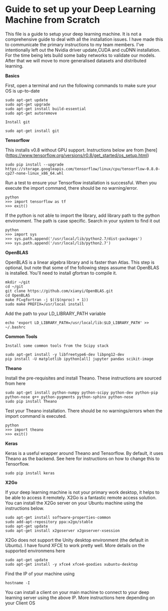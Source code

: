 # Guide to set up your Deep Learning Machine from Scratch
This file is a guide to setup your deep learning machine. It is not a comprehensive guide to deal with all the installation issues. I have made this to communicate the primary instructions to my team members. I've intentionally left out the Nvidia driver update,CUDA and cuDNN installation. For the time being lets build some baby networks to validate our models. After that we will move to more generalised datasets and distributed learning.

**Basics**

First, open a terminal and run the following commands to make sure your OS is up-to-date

    sudo apt-get update  
    sudo apt-get upgrade  
    sudo apt-get install build-essential  
    sudo apt-get autoremove 

    Install git

    sudo apt-get install git 

**Tensorflow**

This installs v0.8 without GPU support. Instructions below are from [here] (https://www.tensorflow.org/versions/r0.8/get_started/os_setup.html)

    sudo pip install --upgrade https://storage.googleapis.com/tensorflow/linux/cpu/tensorflow-0.8.0-cp27-none-linux_x86_64.whl

Run a test to ensure your Tensorflow installation is successful. When you execute the import command, there should be no warning/error.

    python
    >>> import tensorflow as tf
    >>> exit()

If the python is not able to import the library, add library path to the python environment. The path is case specific. Search in your system to find it out

    python
    >>> import sys
    >>> sys.path.append('/usr/local/lib/python2.7/dist-packages') 
    >>> sys.path.append('/usr/local/lib/python2.7')


**OpenBLAS**

OpenBLAS is a linear algebra library and is faster than Atlas. This step is optional, but note that some of the following steps assume that OpenBLAS is installed. You'll need to install gfortran to compile it.

    mkdir ~/git
    cd ~/git
    git clone https://github.com/xianyi/OpenBLAS.git
    cd OpenBLAS
    make FC=gfortran -j $(($(nproc) + 1))
    sudo make PREFIX=/usr/local install

Add the path to your LD_LIBRARY_PATH variable

    echo 'export LD_LIBRARY_PATH=/usr/local/lib:$LD_LIBRARY_PATH' >> ~/.bashrc

**Common Tools**

    Install some common tools from the Scipy stack

    sudo apt-get install -y libfreetype6-dev libpng12-dev
    pip install -U matplotlib ipython[all] jupyter pandas scikit-image

**Theano**

Install the pre-requisites and install Theano. These instructions are sourced from here

    sudo apt-get install python-numpy python-scipy python-dev python-pip python-nose g++ python-pygments python-sphinx python-nose
    sudo pip install Theano

Test your Theano installation. There should be no warnings/errors when the import command is executed.

    python
    >>> import theano
    >>> exit()

**Keras**

Keras is a useful wrapper around Theano and Tensorflow. By default, it uses Theano as the backend. See here for instructions on how to change this to Tensorflow.

    sudo pip install keras

**X2Go**

If your deep learning machine is not your primary work desktop, it helps to be able to access it remotely. X2Go is a fantastic remote access solution. You can install the X2Go server on your Ubuntu machine using the instructions below.

    sudo apt-get install software-properties-common
    sudo add-apt-repository ppa:x2go/stable
    sudo apt-get update
    sudo apt-get install x2goserver x2goserver-xsession

X2Go does not support the Unity desktop environment (the default in Ubuntu). I have found XFCE to work pretty well. More details on the supported environmens here

    sudo apt-get update
    sudo apt-get install -y xfce4 xfce4-goodies xubuntu-desktop

Find the IP of your machine using

    hostname -I

You can install a client on your main machine to connect to your deep learning server using the above IP. More instructions here depending on your Client OS
